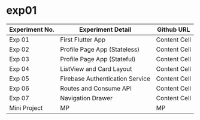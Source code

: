 # exp01

| Experiment No.  | Experiment Detail | Github URL |
| ------------- | ------------- | ------------- |
| Exp 01  |  First Flutter App  | Content Cell  |
| Exp 02  | Profile Page App (Stateless)  | Content Cell  |
| Exp 03  | Profile Page App (Stateful) | Content Cell  |
| Exp 04  | ListView and Card Layout  | Content Cell  |
| Exp 05  | Firebase Authentication Service  | Content Cell  |
| Exp 06  |  Routes and Consume API  | Content Cell  |
| Exp 07  | Navigation Drawer  | Content Cell  |
| Mini Project  | MP  | MP  |

